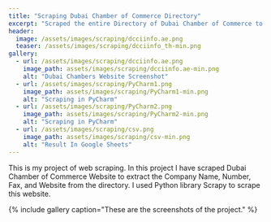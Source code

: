 ```yaml
---
title: "Scraping Dubai Chamber of Commerce Directory"
excerpt: "Scraped the entire Directory of Dubai Chamber of Commerce to extract Company Names, Numbers, Websites."
header:
  image: /assets/images/scraping/dcciinfo.ae.png
  teaser: /assets/images/scraping/dcciinfo_th-min.png
gallery:
  - url: /assets/images/scraping/dcciinfo.ae.png
    image_path: assets/images/scraping/dcciinfo.ae-min.png
    alt: "Dubai Chambers Website Screenshot"
  - url: /assets/images/scraping/PyCharm1.png
    image_path: assets/images/scraping/PyCharm1-min.png
    alt: "Scraping in PyCharm"
  - url: /assets/images/scraping/PyCharm2.png
    image_path: assets/images/scraping/PyCharm2-min.png
    alt: "Scraping in PyCharm"
  - url: /assets/images/scraping/csv.png
    image_path: assets/images/scraping/csv-min.png
    alt: "Result In Google Sheets"
---
```


This is my project of web scraping. In this project I have scraped Dubai Chamber of Commerce Website to extract the Company Name, Number, Fax, and Website from the directory. I used Python library Scrapy to scrape this website.

{% include gallery caption="These are the screenshots of the project." %}
